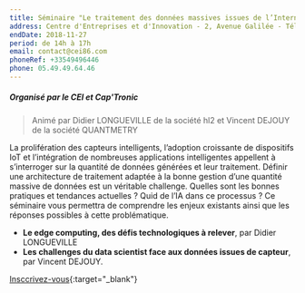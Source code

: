 ```yaml
---
title: Séminaire "Le traitement des données massives issues de l’Internet des Objets (IoT)"
address: Centre d'Entreprises et d'Innovation - 2, Avenue Galilée - Téléport 1- 86360 Chasseneuil du Poitou
endDate: 2018-11-27
period: de 14h à 17h
email: contact@cei86.com
phoneRef: +33549496446
phone: 05.49.49.64.46
---
```


##### Organisé par le CEI et Cap'Tronic
> Animé par Didier LONGUEVILLE de la société hl2 et Vincent DEJOUY de la société QUANTMETRY

La prolifération des capteurs intelligents, l’adoption croissante de dispositifs IoT et l’intégration de nombreuses applications intelligentes appellent à s’interroger sur la quantité de données générées et leur traitement. Définir une architecture de traitement adaptée à la bonne gestion d’une quantité massive de données est un véritable challenge. Quelles sont les bonnes pratiques et tendances actuelles ? Quid de l’IA dans ce processus ? Ce séminaire vous permettra de comprendre les enjeux existants ainsi que les réponses possibles à cette problématique.

- **Le edge computing, des défis technologiques à relever**, par Didier LONGUEVILLE
- **Les challenges du data scientist face aux données issues de capteur**, par Vincent DEJOUY.

[Insccrivez-vous](https://docs.google.com/forms/d/e/1FAIpQLSd6Euw0eMGOKcPHMxrZp3ZWuU6Bsky-6FFTmtDjTwpfdPL8eA/viewform){:target="_blank"}